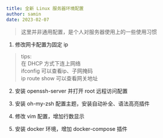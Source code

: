 ```yaml
title: 全新 Linux 服务器环境配置
author: samin
date: 2023-02-07
```

> 这里并非通用配置，是个人对服务器使用上的一些使用习惯

1. 修改网卡配置为固定 ip

> tips:  
> 在 DHCP 方式下连上网络  
> ifconfig 可以查看ip、子网掩码  
> ip route show 可以查看网关地址

2. 安装 openssh-server 并打开 root 远程访问配置

3. 安装 oh-my-zsh 配置主题，安装自动补全、语法高亮插件

4. 修改 vim 配置，增加行数显示

5. 安装 docker 环境，增加 docker-compose 插件
